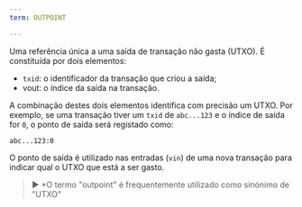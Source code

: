 ```yaml
---
term: OUTPOINT

---
```

Uma referência única a uma saída de transação não gasta (UTXO). É constituída por dois elementos:


- `txid`: o identificador da transação que criou a saída;
- vout: o índice da saída na transação.

A combinação destes dois elementos identifica com precisão um UTXO. Por exemplo, se uma transação tiver um `txid` de `abc...123` e o índice de saída for `0`, o ponto de saída será registado como:

```text
abc...123:0
```

O ponto de saída é utilizado nas entradas (`vin`) de uma nova transação para indicar qual o UTXO que está a ser gasto.

> ► *O termo "outpoint" é frequentemente utilizado como sinónimo de "UTXO"